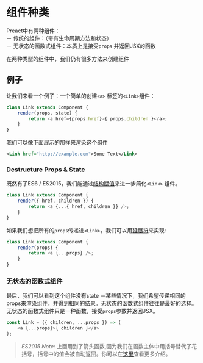 
# 组件种类

Preact中有两种组件：  
－ 传统的组件：（带有生命周期方法和状态）  
－ 无状态的函数式组件：本质上是接受`props` 并返回JSX的函数

在两种类型的组件中，我们仍有很多方法来创建组件

## 例子

让我们来看一个例子：一个简单的创建`<a>` 标签的`<Link>`组件：


```js
class Link extends Component {
    render(props, state) {
        return <a href={props.href}>{ props.children }</a>;
    }
}
```

我们可以像下面展示的那样来渲染这个组件

```xml
<Link href="http://example.com">Some Text</Link>
```

### Destructure Props & State

既然有了ES6 / ES2015，我们能通过[结构赋值](https://github.com/lukehoban/es6features#destructuring)来进一步简化`<Link>` 组件。

```js
class Link extends Component {
    render({ href, children }) {
        return <a {...{ href, children }} />;
    }
}
```

如果我们想把所有的`props`传递进`<Link>`，我们可以用[延展符](https://developer.mozilla.org/en-US/docs/Web/JavaScript/Reference/Operators/Spread_operator)来实现:


```js
class Link extends Component {
    render(props) {
        return <a {...props} />;
    }
}
```


### 无状态的函数式组件

最后，我们可以看到这个组件没有state 
－某些情况下，我们希望传递相同的props来渲染组件，并得到相同的结果。无状态的函数式组件往往是最好的选择。无状态的函数式组件只是一种函数，接受`props`参数并返回JSX。


```js
const Link = ({ children, ...props }) => (
    <a {...props}>{ children }</a>
);
```

> *ES2015 Note:* 上面用到了箭头函数,因为我们在函数主体中用括号替代了花括号，括号中的值会被自动返回。你可以在[这里](https://github.com/lukehoban/es6features#arrows)查看更多介绍。